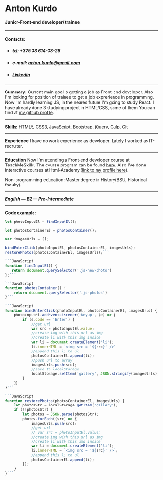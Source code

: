 # Anton Kurdo

#### Junior-Front-end developer/ trainee
----


#### Contacts:

- #####  tel: +375 33 614-33-28

- #####  e-mail: anton.kurdo@gmail.com

- ##### [LinkedIn](https://www.linkedin.com/in/anton-kurdo-4b22a311a/)

---

**Summary:** Current main goal is getting a job as Front-end developer. Also I'm looking for position of trainee to get a job exprerience in programming. Now I'm hardly learning JS, in the neares future I'm going to study React. I have already done 3 studying project in HTML/CSS, some of them You can find at [my github profile](https://github.com/AntonKurdo).

---

**Skills:** HTML5, CSS3, JavaScript, Bootstrap, jQuery, Gulp, Git


---

**Experience** I have no work experience as developer. Lately I worked as IT-recruiter. 

---


**Education** Now I'm attending a Front-end developer course at TeachMeSkills. The course program can be found [here](https://teachmeskills.by/kursy-programmirovaniya/frontend-html-css-javascript-minsk). Also I've done interactive courses at Html-Academy ([link to my profile here](https://htmlacademy.ru/profile/id1166619)).

Non-programming education: Master degree in History(BSU, Historical faculty). 

---

***English — B2 — Pre-Intermediate***

___


**Code example:**

```JavaScript
let photoInputEl = findInputEl();

let photosContainerEl = photosContainer();

var imagesUrls = [];

bindEnterClick(photoInputEl, photosContainerEl, imagesUrls);
restorePhotos(photosContainerEl, imagesUrls);```

```JavaScript
function findInputEl() {
   return document.querySelector('.js-new-photo')
};```

```JavaScript
function photosContainer() {
    return document.querySelector('.js-photos')
}```

```JavaScript
function bindEnterClick(photoInputEl, photosContainerEl, imagesUrls) {
    photoInputEl.addEventListener('keyup', (e) => {
        if (e.code == 'Enter') {
            //get url
            var src = photoInputEl.value;
            //create img with this url as img
            //create li with this img inside
            var li = document.createElement('li');
            li.innerHTML = `<img src = '${src}' />`
            //append this li to ul
            photosContainerEl.append(li);
            //push url to array
            imagesUrls.push(src);
            //save to localStorage
            localStorage.setItem('gallery', JSON.stringify(imagesUrls))
        }
    })
}```

```JavaScript
function restorePhotos(photosContainerEl, imagesUrls) {
    let photosStr = localStorage.getItem('gallery');
    if (!!photosStr) {
        let photos = JSON.parse(photosStr);
        photos.forEach((src) => {
            imagesUrls.push(src);
            //get url
            // var src = photoInputEl.value;
            //create img with this url as img
            //create li with this img inside
            var li = document.createElement('li');
            li.innerHTML = `<img src = '${src}' />`;
            //append this li to ul
            photosContainerEl.append(li);
        });
    }
}```